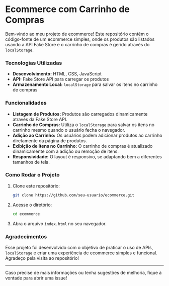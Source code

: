 
# Ecommerce com Carrinho de Compras

Bem-vindo ao meu projeto de ecommerce! Este repositório contém o código-fonte de um ecommerce simples, onde os produtos são listados usando a API Fake Store e o carrinho de compras é gerido através do `localStorage`.

### Tecnologias Utilizadas

- **Desenvolvimento:** HTML, CSS, JavaScript
- **API:** Fake Store API para carregar os produtos
- **Armazenamento Local:** `localStorage` para salvar os itens no carrinho de compras

### Funcionalidades

- **Listagem de Produtos:** Produtos são carregados dinamicamente através da Fake Store API.
- **Carrinho de Compras:** Utiliza o `localStorage` para salvar os itens no carrinho mesmo quando o usuário fecha o navegador.
- **Adição ao Carrinho:** Os usuários podem adicionar produtos ao carrinho diretamente da página de produtos.
- **Exibição de Itens no Carrinho:** O carrinho de compras é atualizado dinamicamente com a adição ou remoção de itens.
- **Responsividade:** O layout é responsivo, se adaptando bem a diferentes tamanhos de tela.

### Como Rodar o Projeto

1. Clone este repositório:
   ```bash
   git clone https://github.com/seu-usuario/ecommerce.git
   ```

2. Acesse o diretório:
   ```bash
   cd ecommerce
   ```

3. Abra o arquivo `index.html` no seu navegador.

### Agradecimentos

Esse projeto foi desenvolvido com o objetivo de praticar o uso de APIs, `localStorage` e criar uma experiência de ecommerce simples e funcional. Agradeço pela visita ao repositório!

---

Caso precise de mais informações ou tenha sugestões de melhoria, fique à vontade para abrir uma issue!
